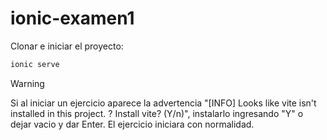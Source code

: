 # ionic-examen1

Clonar e iniciar el proyecto:
```bash
ionic serve
```
> [!WARNING]
> Si al iniciar un ejercicio aparece la advertencia "[INFO] Looks like vite isn't installed in this project. ? Install vite? (Y/n)", instalarlo ingresando "Y" o dejar vacio y dar Enter. El ejercicio iniciara con normalidad.
